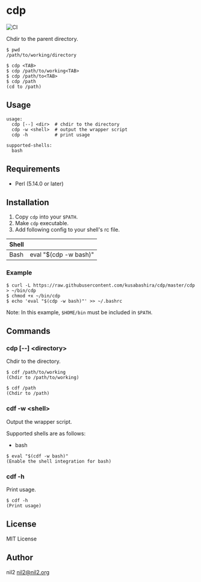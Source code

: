 cdp
===

![CI](https://github.com/kusabashira/cdp/workflows/CI/badge.svg)

Chdir to the parent directory.

```
$ pwd
/path/to/working/directory

$ cdp <TAB>
$ cdp /path/to/working<TAB>
$ cdp /path/to<TAB>
$ cdp /path
(cd to /path)
```

Usage
-----

```
usage:
  cdp [--] <dir>  # chdir to the directory
  cdp -w <shell>  # output the wrapper script
  cdp -h          # print usage

supported-shells:
  bash
```

Requirements
------------

- Perl (5.14.0 or later)

Installation
------------

1. Copy `cdp` into your `$PATH`.
2. Make `cdp` executable.
3. Add following config to your shell's rc file.

| Shell |                       |
|-------|-----------------------|
| Bash  | eval "$(cdp -w bash)" |

### Example

```
$ curl -L https://raw.githubusercontent.com/kusabashira/cdp/master/cdp > ~/bin/cdp
$ chmod +x ~/bin/cdp
$ echo 'eval "$(cdp -w bash)"' >> ~/.bashrc
```

Note: In this example, `$HOME/bin` must be included in `$PATH`.

Commands
--------

### cdp [--] \<directory\>

Chdir to the directory.

```
$ cdf /path/to/working
(Chdir to /path/to/working)

$ cdf /path
(Chdir to /path)
```

### cdf -w \<shell\>

Output the wrapper script.

Supported shells are as follows:

- bash

```
$ eval "$(cdf -w bash)"
(Enable the shell integration for bash)
```

### cdf -h

Print usage.

```
$ cdf -h
(Print usage)
```

License
-------

MIT License

Author
------

nil2 <nil2@nil2.org>
